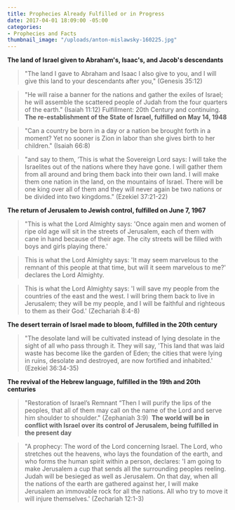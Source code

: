 ```yaml
---
title: Prophecies Already Fulfilled or in Progress
date: 2017-04-01 18:09:00 -05:00
categories:
- Prophecies and Facts
thumbnail_image: "/uploads/anton-mislawsky-160225.jpg"
---
```


**The land of Israel given to Abraham's, Isaac's, and Jacob's descendants**

>"The land I gave to Abraham and Isaac I also give to you, and I will give this land to your descendants after you," (Genesis 35:12)

>"He will raise a banner for the nations and gather the exiles of Israel; he will assemble the scattered people of Judah from the four quarters of the earth." (Isaiah 11:12) Fulfillment: 20th Century and continuing.
​
**The re-establishment of the State of Israel, fulfilled on May 14, 1948**

>"Can a country be born in a day or a nation be brought forth in a moment? Yet no sooner is Zion in labor than she gives birth to her children." (Isaiah 66:8)

>"and say to them, ‘This is what the Sovereign Lord says: I will take the Israelites out of the nations where they have gone. I will gather them from all around and bring them back into their own land. I will make them one nation in the land, on the mountains of Israel. There will be one king over all of them and they will never again be two nations or be divided into two kingdoms." (Ezekiel 37:21-22)

**The return of Jerusalem to Jewish control, fulfilled on June 7, 1967**

> "This is what the Lord Almighty says: 'Once again men and women of ripe old age will sit in the streets of Jerusalem, each of them with cane in hand because of their age. The city streets will be filled with boys and girls playing there.'

>This is what the Lord Almighty says: 'It may seem marvelous to the remnant of this people at that time, but will it seem marvelous to me?' declares the Lord Almighty.

>This is what the Lord Almighty says: 'I will save my people from the countries of the east and the west. I will bring them back to live in Jerusalem; they will be my people, and I will be faithful and righteous to them as their God.' (Zechariah 8:4-8)

**The desert terrain of Israel made to bloom, fulfilled in the 20th century**

>"The desolate land will be cultivated instead of lying desolate in the sight of all who pass through it. They will say, 'This land that was laid waste has become like the garden of Eden; the cities that were lying in ruins, desolate and destroyed, are now fortified and inhabited.' (Ezekiel 36:34-35)

**The revival of the Hebrew language, fulfilled in the 19th and 20th centuries**

>"Restoration of Israel’s Remnant
“Then I will purify the lips of the peoples,
that all of them may call on the name of the Lord
and serve him shoulder to shoulder." (Zephaniah 3:9)
​
**The world will be in conflict with Israel over its control of Jerusalem, being fulfilled in the present day**

>"A prophecy: The word of the Lord concerning Israel.
The Lord, who stretches out the heavens, who lays the foundation of the earth, and who forms the human spirit within a person, declares: 'I am going to make Jerusalem a cup that sends all the surrounding peoples reeling. Judah will be besieged as well as Jerusalem. On that day, when all the nations of the earth are gathered against her, I will make Jerusalem an immovable rock for all the nations. All who try to move it will injure themselves.' (Zechariah 12:1-3)
